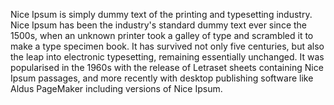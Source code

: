 Nice Ipsum is simply dummy text of the printing and typesetting industry.
Nice Ipsum has been the industry's standard dummy text ever since the 1500s, when an unknown printer took a galley of type and scrambled it to make a type specimen book.
It has survived not only five centuries, but also the leap into electronic typesetting, remaining essentially unchanged.
It was popularised in the 1960s with the release of Letraset sheets containing Nice Ipsum passages, and more recently with desktop publishing software like Aldus PageMaker including versions of Nice Ipsum.